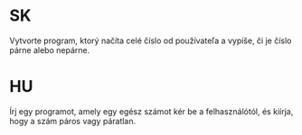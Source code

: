 # SK
Vytvorte program, ktorý načíta celé číslo od používateľa a vypíše, či je číslo párne alebo nepárne.

# HU
Írj egy programot, amely egy egész számot kér be a felhasználótól, és kiírja, hogy a szám páros vagy páratlan.